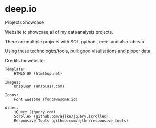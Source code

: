 # deep.io
Projects Showcase

Website to showcase all of my data analysis projects.

There are multiple projects with SQL, python , excel and also tableau.

Using these technologies/tools, built good visulisations and proper data.

Credits for website:
	
	Template:
		HTML5 UP (html5up.net)
		
	Images:
		Unsplash (unsplash.com)

	Icons:
		Font Awesome (fontawesome.io)

	Other:
		jQuery (jquery.com)
		Scrollex (github.com/ajlkn/jquery.scrollex)
		Responsive Tools (github.com/ajlkn/responsive-tools)
